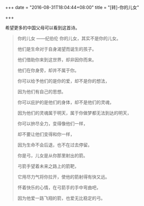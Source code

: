 +++
date = "2016-08-31T18:04:44+08:00"
title = "[转]-你的儿女"

+++

希望更多的中国父母可以看到这首诗。

> 你的儿女
>                           ——纪伯伦
> 你的儿女，其实不是你的儿女。 
> 
> 他们是生命对于自身渴望而诞生的孩子。 
> 
> 他们借助你来到这世界，却非因你而来。 
> 
> 他们在你身旁，却并不属于你。 
> 
> 你可以给予他们的是你的爱，却不是你的想法， 
> 
> 因为他们有自己的思想。 
> 
> 你可以庇护的是他们的身体，却不是他们的灵魂， 
> 
> 因为他们的灵魂属于明天，属于你做梦都无法到达的明天， 
> 
> 你可以拚尽全力，变得像他们一样， 
> 
> 却不要让他们变得和你一样， 
> 
> 因为生命不会后退，也不在过去停留。 
> 
> 你是弓，儿女是从你那里射出的箭。 
> 
> 弓箭手望着未来之路上的箭靶， 
> 
> 它用尽力气将你拉开，使他的箭射得有快又远。 
> 
> 怀着快乐的心情，在弓箭手的手中弯曲吧， 
> 
> 因为他爱一路飞翔的箭，也爱无比稳定的弓。 
> 
> 
